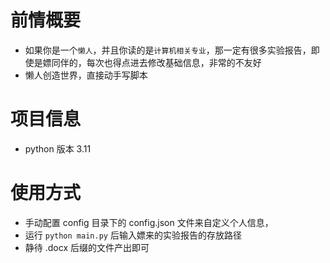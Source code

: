 # 前情概要
- 如果你是一个`懒人`，并且你读的是`计算机相关专业`，那一定有很多实验报告，即使是嫖同伴的，每次也得点进去修改基础信息，非常的不友好
- 懒人创造世界，直接动手写脚本
# 项目信息
- python 版本 3.11
# 使用方式
- 手动配置 config 目录下的 config.json 文件来自定义个人信息，
- 运行 `python main.py` 后输入嫖来的实验报告的存放路径
- 静待 .docx 后缀的文件产出即可
